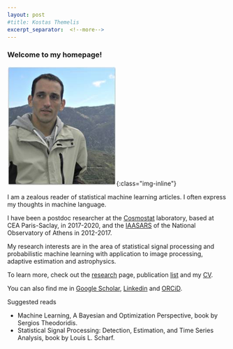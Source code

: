 ```yaml
---
layout: post
#title: Kostas Themelis
excerpt_separator:  <!--more-->
---
```


### Welcome to my homepage!


![me](/images/dscn2366_2_.jpg){:class="img-inline"}

I am a zealous reader of statistical machine learning articles. I often express my thoughts in machine language. 

I have been a postdoc researcher at the [Cosmostat](http://www.cosmostat.org/) laboratory, based at CEA Paris-Saclay, in 2017-2020, and the [IAASARS](https://www.astro.noa.gr/en/main/) of the National Observatory of Athens in 2012-2017.

My research interests are in the area of statistical signal processing and probabilistic machine learning with application to image processing, adaptive estimation and astrophysics.

To learn more, check out the [research](https://themelis.github.io/research.html "research") page, publication [list](https://themelis.github.io/publications.html "pubs") and my [CV]( https://themelis.github.io/shortbio.html "contact").

You can also find me in [Google Scholar](http://scholar.google.gr/citations?user=q6vZ-pwAAAAJ&hl=en "scholar"), [Linkedin](http://www.linkedin.com/pub/konstantinos-themelis/13/625/266 "linkedin") and [ORCiD](http://orcid.org/0000-0002-0090-4312 "ORCiD").

Suggested reads

* Machine Learning, A Bayesian and Optimization Perspective, book by Sergios Theodoridis.
* Statistical Signal Processing: Detection, Estimation, and Time Series Analysis, book by Louis L. Scharf.
